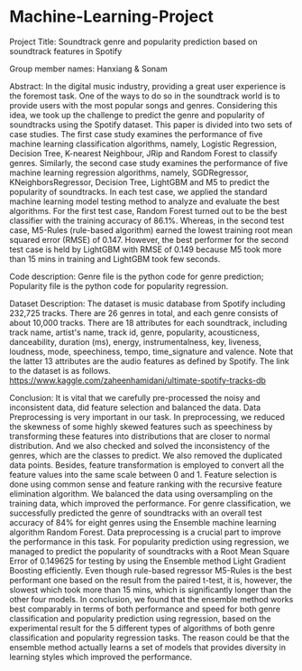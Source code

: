 # Machine-Learning-Project
Project Title: Soundtrack genre and popularity prediction based on soundtrack features in Spotify

Group member names:
Hanxiang & Sonam

Abstract:
In the digital music industry, providing a great user experience is the foremost task. One of the ways to do so in the soundtrack world is to provide users with the most popular songs and genres. Considering this idea, we took up the challenge to predict the genre and popularity of soundtracks using the Spotify dataset. This paper is divided into two sets of case studies. The first case study examines the performance of five machine learning classification algorithms, namely, Logistic Regression, Decision Tree, K-nearest Neighbour, JRip and Random Forest to classify genres. Similarly, the second case study examines the performance of five machine learning regression algorithms, namely, SGDRegressor, KNeighborsRegressor, Decision Tree, LightGBM and M5 to predict the popularity of soundtracks. In each test case, we applied the standard machine learning model testing method to analyze and evaluate the best algorithms. For the first test case, Random Forest turned out to be the best classifier with the training accuracy of 86.1%. Whereas, in the second test case, M5-Rules (rule-based algorithm) earned the lowest training root mean squared error (RMSE) of 0.147. However, the best performer for the second test case is held by LightGBM with RMSE of 0.149 because M5 took more than 15 mins in training and LightGBM took few seconds. 

Code description:
Genre file is the python code for genre prediction;
Popularity file is the python code for popularity regression.

Dataset Description:
The dataset is music database from Spotify including 232,725 tracks. There are 26 genres in total, and
each genre consists of about 10,000 tracks. There are 18 attributes for each soundtrack, including
track name, artist's name, track id, genre, popularity, acousticness, danceability, duration (ms),
energy, instrumentalness, key, liveness, loudness, mode, speechiness, tempo, time_signature and
valence. Note that the latter 13 attributes are the audio features as defined by Spotify.
The link to the dataset is as follows.
https://www.kaggle.com/zaheenhamidani/ultimate-spotify-tracks-db

Conclusion:
It is vital that we carefully pre-processed the noisy and inconsistent data, did feature selection and balanced the data.
Data Preprocessing is very important in our task.
In preprocessing, we reduced the skewness of some highly skewed features such as speechiness by transforming these features into distributions that are closer to normal distribution. 
And we also checked and solved the inconsistency of the genres, which are the classes to predict. We also removed the duplicated data points. Besides, feature transformation is employed to convert all the feature values into the same scale between 0 and 1. Feature selection is done using common sense and feature ranking with the recursive feature elimination algorithm. We balanced the data using oversampling on the training data, which improved the performance.
For genre classification, we successfully predicted the genre of soundtracks with an overall test accuracy of 84% for eight genres using the Ensemble machine learning algorithm Random Forest. Data preprocessing is a crucial part to improve the performance in this task.
For popularity prediction using regression, we managed to predict the popularity of soundtracks with a Root Mean Square Error of 0.149625 for testing by using the Ensemble method Light Gradient Boosting efficiently. Even though rule-based regressor M5-Rules is the best performant one based on the result from the paired t-test, it is, however, the slowest which took more than 15 mins, which is significantly longer than the other four models.
In conclusion, we found that the ensemble method works best comparably in terms of both performance and speed for both genre classification and popularity prediction using regression, based on the experimental result for the 5 different types of algorithms of both genre classification and popularity regression tasks. The reason could be that the ensemble method actually learns a set of models that provides diversity in learning styles which improved the performance.
